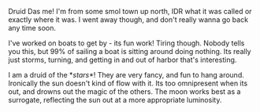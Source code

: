 Druid
Das me! I'm from some smol town up north, IDR what it was called or exactly where it was. I went away though, and don't really wanna go back any time soon.

I've worked on boats to get by - its fun work! Tiring though. Nobody tells you this, but 99% of sailing a boat is sitting around doing nothing. Its really just storms, turning, and getting in and out of harbor that's interesting.

I am a druid of the \**stars*\*! They are very fancy, and fun to hang around. Ironically the sun doesn't kind of flow with it. Its too omnipresent when its out, and drowns out the magic of the others. The moon works best as a surrogate, reflecting the sun out at a more appropriate luminosity.